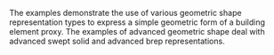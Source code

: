 ﻿The examples demonstrate the use of various geometric shape representation types to express a simple geometric form of a building element proxy. The examples of advanced geometric shape deal with advanced swept solid and advanced brep representations.
